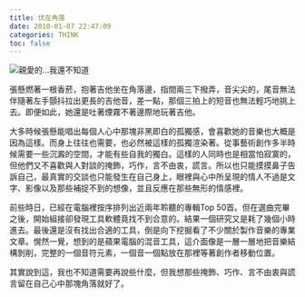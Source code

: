 ```yaml
---
title: 伏在角落
date: 2010-01-07 22:47:09
categories: THINK
toc: false
---
```

<img src="https://i.imgur.com/eHffeMD.jpg" alt="親愛的…我還不知道">

張懸燃著一根香菸，抱著吉他坐在角落邊，指間兩三下撥弄，音尖尖的，尾音無法伴隨著左手顫抖拉出更長的吉他音，差一點，那個三拍上的短音也無法輕巧地挑上去。即便如此，她還是吐著煙霧不著邊際地玩著吉他。
<!-- more -->
大多時候張懸能唱出每個人心中那塊非黑即白的孤獨感，會喜歡她的音樂也大概是因為這樣。而身上往往也需要，也必然被這樣的孤獨渲染著。從事藝術創作多半時候需要一些沉澱的空間，才能有些自我的獨白。這樣的人同時也是相當怕寂寞的，但他們又不喜歡與人對談的掩飾，巧作，言不由衷，謊言。所以也只能摸摸鼻子告訴自己，最真實的交談也只能發生在自己身上，眼裡與心中所呈現的情人不過是文字、影像以及那些補捉不到的想像，並且反應在那些無形的情感裡。

前些時日，已經在電腦裡按序排列出近兩年聆聽的專輯Top 50首。但在選曲完畢之後，開始組接卻發現工具軟體竟找不到合意的。結果一個研究又是耗了幾個小時進去。最後還是沒有找出合適的工具，倒是向下挖掘看了不少關於製作音樂的專業文章。愰然一覺，想到的是蘋果電腦的混音工具，這介面像是一層一層地把音樂結構剝削，完整的一個音符元素，一個音一個點放在那裡等著創作者移動位置。

其實說到這，我也不知道需要再說些什麼，但我想那些掩飾、巧作、言不由衷與謊言留在自己心中那塊角落就好了。